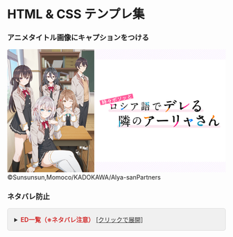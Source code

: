 # HTML & CSS テンプレ集

### アニメタイトル画像にキャプションをつける
<!-- md -->
<div class="anime_title">
    <img class="anime_image" src="https://raw.githubusercontent.com/Luarce/hatenablog-contents/refs/heads/main/assets/images/anime-reviews/roshidere_title.png" alt="時々ボソッとロシア語でデレる隣のアーリャさん">
    <div class="anime_caption">
    ©Sunsunsun,Momoco/KADOKAWA/Alya-sanPartners
    </div>
</div>
<!-- css -->
<style>
/* アニメタイトル画像にキャプションをつける */
.anime_title {
    position: relative;
    display: inline-block;
}

.anime_image {
    display: block;
}

.anime_caption {
    position: absolute;
    bottom: 0;
    width: 100%;
    padding: 2px;
    background-color: rgba(128, 128, 128, 0.7);
    color: #fff;
    font-size: 13px;
    text-align: center;
}
</style>


### ネタバレ防止

<details class="spoiler_details">
    <summary>
        <span style="color: #d32f2f">
        <strong>ED一覧（※ネタバレ注意）</strong></span>
        <u>[クリックで展開]</u>
    </summary>
ネタバレテキスト
</details>

<style>
/* ネタバレ防止 */
.spoiler_details {
    background-color: #f0f0f0;
    padding: 15px;
    border-radius: 5px;
    border: 1px solid #ddd;
    color: #333;
    margin-top: 10px;
}
</style>
